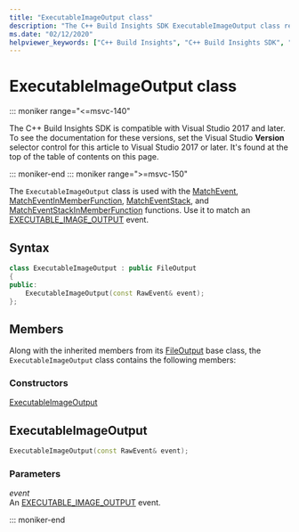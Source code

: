 ```yaml
---
title: "ExecutableImageOutput class"
description: "The C++ Build Insights SDK ExecutableImageOutput class reference."
ms.date: "02/12/2020"
helpviewer_keywords: ["C++ Build Insights", "C++ Build Insights SDK", "ExecutableImageOutput", "throughput analysis", "build time analysis", "vcperf.exe"]
---
```

# ExecutableImageOutput class

::: moniker range="<=msvc-140"

The C++ Build Insights SDK is compatible with Visual Studio 2017 and later. To see the documentation for these versions, set the Visual Studio **Version** selector control for this article to Visual Studio 2017 or later. It's found at the top of the table of contents on this page.

::: moniker-end
::: moniker range=">=msvc-150"

The `ExecutableImageOutput` class is used with the [MatchEvent](../functions/match-event.md), [MatchEventInMemberFunction](../functions/match-event-in-member-function.md), [MatchEventStack](../functions/match-event-stack.md), and [MatchEventStackInMemberFunction](../functions/match-event-stack-in-member-function.md) functions. Use it to match an [EXECUTABLE_IMAGE_OUTPUT](../event-table.md#executable-image-output) event.

## Syntax

```cpp
class ExecutableImageOutput : public FileOutput
{
public:
    ExecutableImageOutput(const RawEvent& event);
};
```

## Members

Along with the inherited members from its [FileOutput](file-output.md) base class, the `ExecutableImageOutput` class contains the following members:

### Constructors

[ExecutableImageOutput](#executable-image-output)

## <a name="executable-image-output"></a> ExecutableImageOutput

```cpp
ExecutableImageOutput(const RawEvent& event);
```

### Parameters

*event*\
An [EXECUTABLE_IMAGE_OUTPUT](../event-table.md#executable-image-output) event.

::: moniker-end
